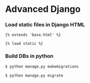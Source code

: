 # Advanced Django

### Load static files in Django HTML

```django
{% extends 'base.html' %}

{% load static %}
```

### Build DBs in python

```bash
$ python manage.py makemigrations

$ python manage.py migrate
```

